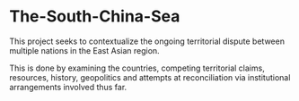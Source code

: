 # The-South-China-Sea
This project seeks to contextualize the ongoing territorial dispute between multiple nations in the East Asian region.

This is done by examining the countries, competing territorial claims, resources, history, geopolitics and attempts at reconciliation via institutional arrangements involved thus far.

